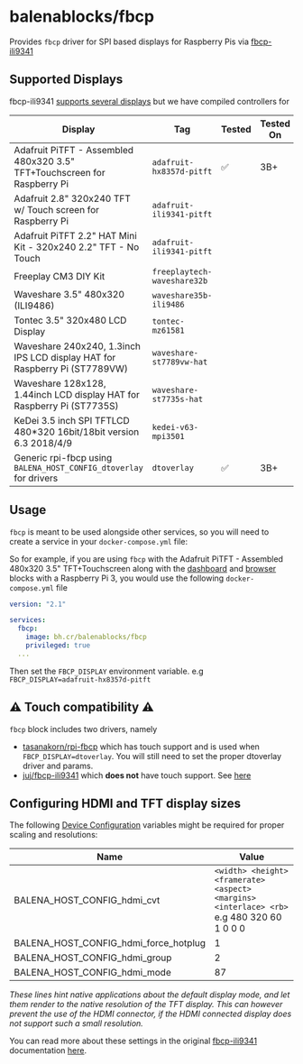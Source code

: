 # balenablocks/fbcp

Provides `fbcp` driver for SPI based displays for Raspberry Pis via [fbcp-ili9341](https://github.com/juj/fbcp-ili9341)

## Supported Displays

fbcp-ili9341 [supports several displays](https://github.com/juj/fbcp-ili9341#which-spi-display-should-i-buy-to-make-sure-it-works-best-with-fbcp-ili9341) but we have compiled controllers for

| Display                                                                    | Tag                         | Tested | Tested On |
| -------------------------------------------------------------------------- | --------------------------- | ------ | --------- |
| Adafruit PiTFT - Assembled 480x320 3.5" TFT+Touchscreen for Raspberry Pi   | `adafruit-hx8357d-pitft`    | ✅     | 3B+       |
| Adafruit 2.8" 320x240 TFT w/ Touch screen for Raspberry Pi                 | `adafruit-ili9341-pitft`    |        |           |
| Adafruit PiTFT 2.2" HAT Mini Kit - 320x240 2.2" TFT - No Touch             | `adafruit-ili9341-pitft`    |        |           |
| Freeplay CM3 DIY Kit                                                       | `freeplaytech-waveshare32b` |        |           |
| Waveshare 3.5" 480x320 (ILI9486)                                           | `waveshare35b-ili9486`      |        |           |
| Tontec 3.5" 320x480 LCD Display                                            | `tontec-mz61581`            |        |           |
| Waveshare 240x240, 1.3inch IPS LCD display HAT for Raspberry Pi (ST7789VW) | `waveshare-st7789vw-hat`    |        |           |
| Waveshare 128x128, 1.44inch LCD display HAT for Raspberry Pi (ST7735S)     | `waveshare-st7735s-hat`     |        |           |
| KeDei 3.5 inch SPI TFTLCD 480\*320 16bit/18bit version 6.3 2018/4/9        | `kedei-v63-mpi3501`         |        |           |
| Generic rpi-fbcp using `BALENA_HOST_CONFIG_dtoverlay` for drivers          | `dtoverlay`                 | ✅     | 3B+       |

## Usage

`fbcp` is meant to be used alongside other services, so you will need to create a service in your `docker-compose.yml` file:

So for example, if you are using `fbcp` with the Adafruit PiTFT - Assembled 480x320 3.5" TFT+Touchscreen along with the [dashboard](https://github.com/balenablocks/dashboard) and [browser](https://github.com/balenablocks/browser) blocks with a Raspberry Pi 3, you would use the following `docker-compose.yml` file

```yml
version: "2.1"

services:
  fbcp:
    image: bh.cr/balenablocks/fbcp
    privileged: true
  ...
```

Then set the `FBCP_DISPLAY` environment variable. e.g `FBCP_DISPLAY=adafruit-hx8357d-pitft`

## ⚠️ Touch compatibility ⚠️

`fbcp` block includes two drivers, namely

- [tasanakorn/rpi-fbcp](https://github.com/tasanakorn/rpi-fbcp) which has touch support and is used when `FBCP_DISPLAY=dtoverlay`. You will still need to set the proper dtoverlay driver and params.
- [juj/fbcp-ili9341](https://github.com/juj/fbcp-ili9341) which **does not** have touch support. See [here](https://github.com/juj/fbcp-ili9341#does-fbcp-ili9341-work-with-touch-displays)

## Configuring HDMI and TFT display sizes

The following [Device Configuration](https://www.balena.io/docs/learn/manage/configuration/#configuration-variables) variables might be required for proper scaling and resolutions:

| Name                                  | Value                                                                                     |
| ------------------------------------- | ----------------------------------------------------------------------------------------- |
| BALENA_HOST_CONFIG_hdmi_cvt           | `<width> <height> <framerate> <aspect> <margins> <interlace> <rb>` e.g 480 320 60 1 0 0 0 |
| BALENA_HOST_CONFIG_hdmi_force_hotplug | 1                                                                                         |
| BALENA_HOST_CONFIG_hdmi_group         | 2                                                                                         |
| BALENA_HOST_CONFIG_hdmi_mode          | 87                                                                                        |

_These lines hint native applications about the default display mode, and let them render to the native resolution of the TFT display. This can however prevent the use of the HDMI connector, if the HDMI connected display does not support such a small resolution._

You can read more about these settings in the original [fbcp-ili9341](https://github.com/juj/fbcp-ili9341) documentation [here](https://github.com/juj/fbcp-ili9341#configuring-hdmi-and-tft-display-sizes).

